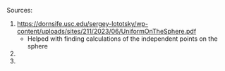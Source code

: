 Sources:


1. https://dornsife.usc.edu/sergey-lototsky/wp-content/uploads/sites/211/2023/06/UniformOnTheSphere.pdf
    - Helped with finding calculations of the independent points on the sphere
2. 
3. 